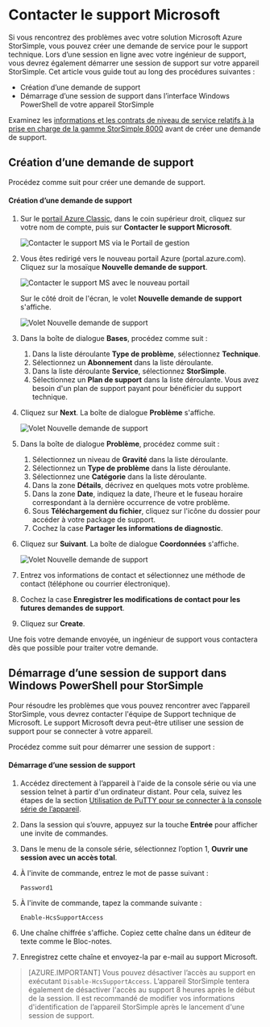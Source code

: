 <properties 
   pageTitle="Contacter le support Microsoft | Microsoft Azure"
   description="Découvrez comment créer une demande de support et démarrer une session de support sur votre appareil StorSimple."
   services="storsimple"
   documentationCenter=""
   authors="alkohli"
   manager="carmonm"
   editor="" />
<tags 
   ms.service="storsimple"
   ms.devlang="na"
   ms.topic="article"
   ms.tgt_pltfrm="na"
   ms.workload="na"
   ms.date="09/21/2016"
   ms.author="alkohli" />

# Contacter le support Microsoft

Si vous rencontrez des problèmes avec votre solution Microsoft Azure StorSimple, vous pouvez créer une demande de service pour le support technique. Lors d’une session en ligne avec votre ingénieur de support, vous devrez également démarrer une session de support sur votre appareil StorSimple. Cet article vous guide tout au long des procédures suivantes :

- Création d’une demande de support
- Démarrage d’une session de support dans l’interface Windows PowerShell de votre appareil StorSimple

Examinez les [informations et les contrats de niveau de service relatifs à la prise en charge de la gamme StorSimple 8000](https://msdn.microsoft.com/library/mt433077.aspx) avant de créer une demande de support.

## Création d’une demande de support

Procédez comme suit pour créer une demande de support.

#### Création d’une demande de support

1. Sur le [portail Azure Classic](https://manage.windowsazure.com/), dans le coin supérieur droit, cliquez sur votre nom de compte, puis sur **Contacter le support Microsoft**.

	![Contacter le support MS via le Portail de gestion](./media/storsimple-contact-microsoft-support/Ibiza1.png)

2. Vous êtes redirigé vers le nouveau portail Azure (portal.azure.com). Cliquez sur la mosaïque **Nouvelle demande de support**.

	![Contacter le support MS avec le nouveau portail](./media/storsimple-contact-microsoft-support/Ibiza2.png)

    Sur le côté droit de l'écran, le volet **Nouvelle demande de support** s'affiche.

	![Volet Nouvelle demande de support](./media/storsimple-contact-microsoft-support/Ibiza3a.png)

3. Dans la boîte de dialogue **Bases**, procédez comme suit :
	1. Dans la liste déroulante **Type de problème**, sélectionnez **Technique**.
	2. Sélectionnez un **Abonnement** dans la liste déroulante.
	3. Dans la liste déroulante **Service**, sélectionnez **StorSimple**.
	4. Sélectionnez un **Plan de support** dans la liste déroulante. Vous avez besoin d'un plan de support payant pour bénéficier du support technique.

4. Cliquez sur **Next**. La boîte de dialogue **Problème** s'affiche.

	![Volet Nouvelle demande de support](./media/storsimple-contact-microsoft-support/Ibiza5a.png)

5. Dans la boîte de dialogue **Problème**, procédez comme suit :

    1.  Sélectionnez un niveau de **Gravité** dans la liste déroulante.
    2.  Sélectionnez un **Type de problème** dans la liste déroulante.
    3.  Sélectionnez une **Catégorie** dans la liste déroulante.
    4.  Dans la zone **Détails**, décrivez en quelques mots votre problème.
    5.  Dans la zone **Date**, indiquez la date, l’heure et le fuseau horaire correspondant à la dernière occurrence de votre problème.
    6.  Sous **Téléchargement du fichier**, cliquez sur l'icône du dossier pour accéder à votre package de support.
    7.  Cochez la case **Partager les informations de diagnostic**.

6. Cliquez sur **Suivant**. La boîte de dialogue **Coordonnées** s'affiche.

	![Volet Nouvelle demande de support](./media/storsimple-contact-microsoft-support/Ibiza6a.png)

7. Entrez vos informations de contact et sélectionnez une méthode de contact (téléphone ou courrier électronique).

8. Cochez la case **Enregistrer les modifications de contact pour les futures demandes de support**.

9. Cliquez sur **Create**.

Une fois votre demande envoyée, un ingénieur de support vous contactera dès que possible pour traiter votre demande.

## Démarrage d’une session de support dans Windows PowerShell pour StorSimple

Pour résoudre les problèmes que vous pouvez rencontrer avec l’appareil StorSimple, vous devrez contacter l'équipe de Support technique de Microsoft. Le support Microsoft devra peut-être utiliser une session de support pour se connecter à votre appareil.

Procédez comme suit pour démarrer une session de support :

#### Démarrage d’une session de support

1. Accédez directement à l’appareil à l'aide de la console série ou via une session telnet à partir d'un ordinateur distant. Pour cela, suivez les étapes de la section [Utilisation de PuTTY pour se connecter à la console série de l’appareil](storsimple-deployment-walkthrough.md#use-putty-to-connect-to-the-device-serial-console).

2. Dans la session qui s’ouvre, appuyez sur la touche **Entrée** pour afficher une invite de commandes.

3. Dans le menu de la console série, sélectionnez l’option 1, **Ouvrir une session avec un accès total**.

4. À l'invite de commande, entrez le mot de passe suivant :

	`Password1`

5. À l'invite de commande, tapez la commande suivante :

	`Enable-HcsSupportAccess`

6. Une chaîne chiffrée s'affiche. Copiez cette chaîne dans un éditeur de texte comme le Bloc-notes.

7. Enregistrez cette chaîne et envoyez-la par e-mail au support Microsoft.

> [AZURE.IMPORTANT] Vous pouvez désactiver l’accès au support en exécutant `Disable-HcsSupportAccess`. L’appareil StorSimple tentera également de désactiver l'accès au support 8 heures après le début de la session. Il est recommandé de modifier vos informations d'identification de l’appareil StorSimple après le lancement d'une session de support.

<!---HONumber=AcomDC_0921_2016-->